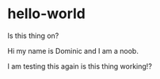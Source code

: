 # hello-world
Is this thing on?

Hi my name is Dominic and I am a noob.

I am testing this again is this thing working!?
